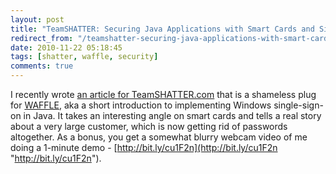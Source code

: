 ```yaml
---
layout: post
title: "TeamSHATTER: Securing Java Applications with Smart Cards and Single-Sign-On"
redirect_from: "/teamshatter-securing-java-applications-with-smart-cards-and-single-sign-on"
date: 2010-11-22 05:18:45
tags: [shatter, waffle, security]
comments: true
---
```

I recently wrote [an article for TeamSHATTER.com](http://bit.ly/cu1F2n) that is a shameless plug for [WAFFLE](https://github.com/dblock/waffle/), aka a short introduction to implementing Windows single-sign-on in Java. It takes an interesting angle on smart cards and tells a real story about a very large customer, which is now getting rid of passwords altogether. As a bonus, you get a somewhat blurry webcam video of me doing a 1-minute demo - [http://bit.ly/cu1F2n](http://bit.ly/cu1F2n "http://bit.ly/cu1F2n").

